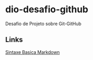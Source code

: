 # dio-desafio-github
Desafio de Projeto sobre Git-GitHub

## Links

[Sintaxe Basica Markdown](https://www.markdownguide.org/basic-syntax/)

